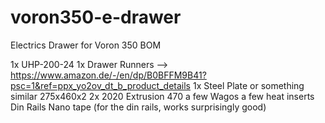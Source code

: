 # voron350-e-drawer
Electrics Drawer for Voron 350
BOM

1x UHP-200-24
1x Drawer Runners --> https://www.amazon.de/-/en/dp/B0BFFM9B41?psc=1&ref=ppx_yo2ov_dt_b_product_details
1x Steel Plate or something similar 275x460x2
2x 2020 Extrusion 470
a few Wagos
a few heat inserts
Din Rails
Nano tape (for the din rails, works surprisingly good)
